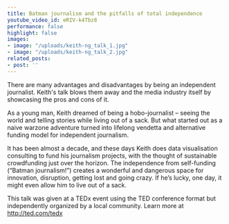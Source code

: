 ```yaml
---
title: Batman journalism and the pitfalls of total independence
youtube_video_id: eRIV-k4Tbz8
performance: false
highlight: false
images:
- image: "/uploads/keith-ng_talk_1.jpg"
- image: "/uploads/keith-ng_talk_2.jpg"
related_posts:
- post: ''
---
```


There are many advantages and disadvantages by being an independent journalist. Keith's talk blows them away and the media industry itself by showcasing the pros and cons of it.

As a young man, Keith dreamed of being a hobo-journalist – seeing the world and telling stories while living out of a sack. But what started out as a naive warzone adventure turned into lifelong vendetta and alternative funding model for independent journalism.

It has been almost a decade, and these days Keith does data visualisation consulting to fund his journalism projects, with the thought of sustainable crowdfunding just over the horizon. The independence from self-funding (“Batman journalism!”) creates a wonderful and dangerous space for innovation, disruption, getting lost and going crazy. If he’s lucky, one day, it might even allow him to live out of a sack.

This talk was given at a TEDx event using the TED conference format but independently organized by a local community. Learn more at http://ted.com/tedx
